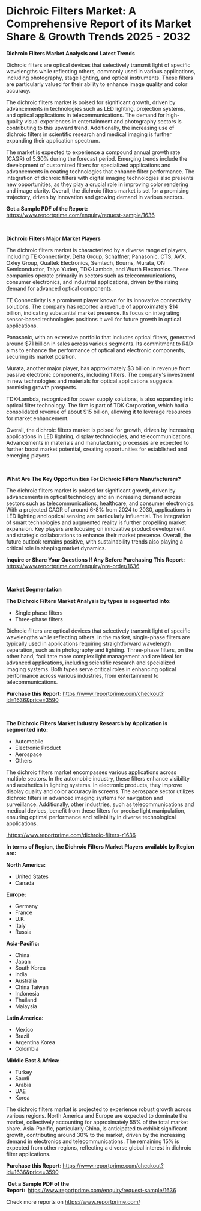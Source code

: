 <p><h1>Dichroic Filters Market: A Comprehensive Report of its Market Share & Growth Trends 2025 - 2032</h1></p><p><strong>Dichroic Filters Market Analysis and Latest Trends</strong></p>
<p><p>Dichroic filters are optical devices that selectively transmit light of specific wavelengths while reflecting others, commonly used in various applications, including photography, stage lighting, and optical instruments. These filters are particularly valued for their ability to enhance image quality and color accuracy. </p><p>The dichroic filters market is poised for significant growth, driven by advancements in technologies such as LED lighting, projection systems, and optical applications in telecommunications. The demand for high-quality visual experiences in entertainment and photography sectors is contributing to this upward trend. Additionally, the increasing use of dichroic filters in scientific research and medical imaging is further expanding their application spectrum.</p><p>The market is expected to experience a compound annual growth rate (CAGR) of 5.30% during the forecast period. Emerging trends include the development of customized filters for specialized applications and advancements in coating technologies that enhance filter performance. The integration of dichroic filters with digital imaging technologies also presents new opportunities, as they play a crucial role in improving color rendering and image clarity. Overall, the dichroic filters market is set for a promising trajectory, driven by innovation and growing demand in various sectors.</p></p>
<p><strong>Get a Sample PDF of the Report:&nbsp;</strong> <a href="https://www.reportprime.com/enquiry/request-sample/1636?utm_campaign=2667&utm_medium=2&utm_source=Github&utm_content=ia&utm_term=18032025&utm_id=dichroic-filters">https://www.reportprime.com/enquiry/request-sample/1636</a></p>
<p>&nbsp;</p>
<p><strong>Dichroic Filters Major Market Players</strong></p>
<p><p>The dichroic filters market is characterized by a diverse range of players, including TE Connectivity, Delta Group, Schaffner, Panasonic, CTS, AVX, Oxley Group, Qualtek Electronics, Semtech, Bourns, Murata, ON Semiconductor, Taiyo Yuden, TDK-Lambda, and Wurth Electronics. These companies operate primarily in sectors such as telecommunications, consumer electronics, and industrial applications, driven by the rising demand for advanced optical components.</p><p>TE Connectivity is a prominent player known for its innovative connectivity solutions. The company has reported a revenue of approximately $14 billion, indicating substantial market presence. Its focus on integrating sensor-based technologies positions it well for future growth in optical applications.</p><p>Panasonic, with an extensive portfolio that includes optical filters, generated around $71 billion in sales across various segments. Its commitment to R&D aims to enhance the performance of optical and electronic components, securing its market position.</p><p>Murata, another major player, has approximately $3 billion in revenue from passive electronic components, including filters. The company's investment in new technologies and materials for optical applications suggests promising growth prospects.</p><p>TDK-Lambda, recognized for power supply solutions, is also expanding into optical filter technology. The firm is part of TDK Corporation, which had a consolidated revenue of about $15 billion, allowing it to leverage resources for market enhancement.</p><p>Overall, the dichroic filters market is poised for growth, driven by increasing applications in LED lighting, display technologies, and telecommunications. Advancements in materials and manufacturing processes are expected to further boost market potential, creating opportunities for established and emerging players.</p></p>
<p>&nbsp;</p>
<p><strong>What Are The Key Opportunities For Dichroic Filters Manufacturers?</strong></p>
<p><p>The dichroic filters market is poised for significant growth, driven by advancements in optical technology and an increasing demand across sectors such as telecommunications, healthcare, and consumer electronics. With a projected CAGR of around 6-8% from 2024 to 2030, applications in LED lighting and optical sensing are particularly influential. The integration of smart technologies and augmented reality is further propelling market expansion. Key players are focusing on innovative product development and strategic collaborations to enhance their market presence. Overall, the future outlook remains positive, with sustainability trends also playing a critical role in shaping market dynamics.</p></p>
<p><strong>Inquire or Share Your Questions If Any Before Purchasing This Report:</strong> <a href="https://www.reportprime.com/enquiry/pre-order/1636?utm_campaign=2667&utm_medium=2&utm_source=Github&utm_content=ia&utm_term=18032025&utm_id=dichroic-filters">https://www.reportprime.com/enquiry/pre-order/1636</a></p>
<p>&nbsp;</p>
<p><strong>Market Segmentation</strong></p>
<p><strong>The Dichroic Filters Market Analysis by types is segmented into:</strong></p>
<p><ul><li>Single phase filters</li><li>Three-phase filters</li></ul></p>
<p><p>Dichroic filters are optical devices that selectively transmit light of specific wavelengths while reflecting others. In the market, single-phase filters are typically used in applications requiring straightforward wavelength separation, such as in photography and lighting. Three-phase filters, on the other hand, facilitate more complex light management and are ideal for advanced applications, including scientific research and specialized imaging systems. Both types serve critical roles in enhancing optical performance across various industries, from entertainment to telecommunications.</p></p>
<p><strong>Purchase this Report:&nbsp;</strong><a href="https://www.reportprime.com/checkout?id=1636&price=3590&utm_campaign=2667&utm_medium=2&utm_source=Github&utm_content=ia&utm_term=18032025&utm_id=dichroic-filters">https://www.reportprime.com/checkout?id=1636&price=3590</a></p>
<p>&nbsp;</p>
<p><strong>The Dichroic Filters Market Industry Research by Application is segmented into:</strong></p>
<p><ul><li>Automobile</li><li>Electronic Product</li><li>Aerospace</li><li>Others</li></ul></p>
<p><p>The dichroic filters market encompasses various applications across multiple sectors. In the automobile industry, these filters enhance visibility and aesthetics in lighting systems. In electronic products, they improve display quality and color accuracy in screens. The aerospace sector utilizes dichroic filters in advanced imaging systems for navigation and surveillance. Additionally, other industries, such as telecommunications and medical devices, benefit from these filters for precise light manipulation, ensuring optimal performance and reliability in diverse technological applications.</p></p>
<p><a href="https://www.reportprime.com/dichroic-filters-r1636?utm_campaign=2667&utm_medium=2&utm_source=Github&utm_content=ia&utm_term=18032025&utm_id=dichroic-filters">&nbsp;https://www.reportprime.com/dichroic-filters-r1636</a></p>
<p><strong>In terms of Region, the Dichroic Filters Market Players available by Region are:</strong></p>
<p>
    <p> <strong> North America: </strong>
        <ul>
            <li>United States</li>
            <li>Canada</li>
        </ul>
        </p> 
    <p> <strong> Europe: </strong>
        <ul>
            <li>Germany</li>
            <li>France</li>
            <li>U.K.</li>
            <li>Italy</li>
            <li>Russia</li>
        </ul>
        </p> 
    <p> <strong> Asia-Pacific: </strong>
        <ul>
            <li>China</li>
            <li>Japan</li>
            <li>South Korea</li>
            <li>India</li>
            <li>Australia</li>
            <li>China Taiwan</li>
            <li>Indonesia</li>
            <li>Thailand</li>
            <li>Malaysia</li>
        </ul>
        </p> 
    <p> <strong> Latin America: </strong>
        <ul>
            <li>Mexico</li>
            <li>Brazil</li>
            <li>Argentina Korea</li>
            <li>Colombia</li>
        </ul>
        </p> 
    <p> <strong> Middle East & Africa: </strong>
        <ul>
            <li>Turkey</li>
            <li>Saudi</li>
            <li>Arabia</li>
            <li>UAE</li>
            <li>Korea</li>
        </ul>
    </p>
    </p>
<p><p>The dichroic filters market is projected to experience robust growth across various regions. North America and Europe are expected to dominate the market, collectively accounting for approximately 55% of the total market share. Asia-Pacific, particularly China, is anticipated to exhibit significant growth, contributing around 30% to the market, driven by the increasing demand in electronics and telecommunications. The remaining 15% is expected from other regions, reflecting a diverse global interest in dichroic filter applications.</p></p>
<p><strong>Purchase this Report: </strong><a href="https://www.reportprime.com/checkout?id=1636&price=3590&utm_campaign=2667&utm_medium=2&utm_source=Github&utm_content=ia&utm_term=18032025&utm_id=dichroic-filters">https://www.reportprime.com/checkout?id=1636&price=3590</a></p>
<p>&nbsp;<strong>Get a Sample PDF of the Report:&nbsp;&nbsp;</strong><a href="https://www.reportprime.com/enquiry/request-sample/1636?utm_campaign=2667&utm_medium=2&utm_source=Github&utm_content=ia&utm_term=18032025&utm_id=dichroic-filters">https://www.reportprime.com/enquiry/request-sample/1636</a></p>
<p><strong></strong></p>
<p>Check more reports on <a href="https://www.reportprime.com/?utm_campaign=2667&utm_medium=2&utm_source=Github&utm_content=ia&utm_term=18032025&utm_id=dichroic-filters">https://www.reportprime.com/</a></p>